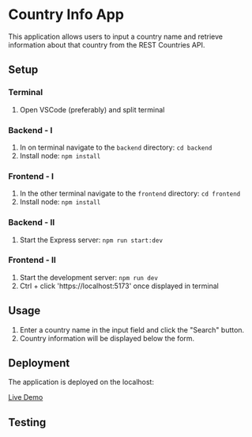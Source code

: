 # Country Info App

This application allows users to input a country name and retrieve information about that country from the REST Countries API.

## Setup

### Terminal

1. Open VSCode (preferably) and split terminal

### Backend - I

1. In on terminal navigate to the `backend` directory: `cd backend`
2. Install node: `npm install`

### Frontend - I

1. In the other terminal navigate to the `frontend` directory: `cd frontend`
2. Install node: `npm install`

### Backend - II

1. Start the Express server: `npm run start:dev`

### Frontend - II
1. Start the development server: `npm run dev`
2. Ctrl + click 'https://localhost:5173' once displayed in terminal

## Usage

1. Enter a country name in the input field and click the "Search" button.
2. Country information will be displayed below the form.

## Deployment

The application is deployed on the localhost:

[Live Demo](https://localhost:5173)

## Testing


